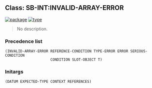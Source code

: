 ## Class: SB-INT:INVALID-ARRAY-ERROR
[![package](https://img.shields.io/badge/Package-SB--INT-5f9ea0.svg?style=social&colorA=999999)](../) [![type](https://img.shields.io/badge/Type-Class-5f9ea0.svg?style=social&colorA=999999)](../#class) 

> No description.

### Precedence list
```
(INVALID-ARRAY-ERROR REFERENCE-CONDITION TYPE-ERROR ERROR SERIOUS-CONDITION
                     CONDITION SLOT-OBJECT T)
```
### Initargs
```
(DATUM EXPECTED-TYPE CONTEXT REFERENCES)
```
